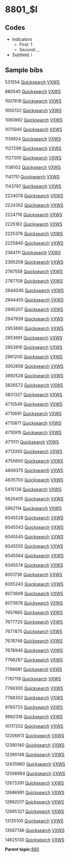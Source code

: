 # 8801\_$l

## Codes

-   Indicators
    -   First: 1
    -   Second: \_
-   Subfield: l

## Sample bibs

531554 [Quicksearch](https://search.library.yale.edu/catalog/531554) [VXWS](http://prodorbis.library.yale.edu:7014/vxws/GetHoldingsService?bibId=531554)

880545 [Quicksearch](https://search.library.yale.edu/catalog/880545) [VXWS](http://prodorbis.library.yale.edu:7014/vxws/GetHoldingsService?bibId=880545)

1007619 [Quicksearch](https://search.library.yale.edu/catalog/1007619) [VXWS](http://prodorbis.library.yale.edu:7014/vxws/GetHoldingsService?bibId=1007619)

1050132 [Quicksearch](https://search.library.yale.edu/catalog/1050132) [VXWS](http://prodorbis.library.yale.edu:7014/vxws/GetHoldingsService?bibId=1050132)

1060992 [Quicksearch](https://search.library.yale.edu/catalog/1060992) [VXWS](http://prodorbis.library.yale.edu:7014/vxws/GetHoldingsService?bibId=1060992)

1075945 [Quicksearch](https://search.library.yale.edu/catalog/1075945) [VXWS](http://prodorbis.library.yale.edu:7014/vxws/GetHoldingsService?bibId=1075945)

1114924 [Quicksearch](https://search.library.yale.edu/catalog/1114924) [VXWS](http://prodorbis.library.yale.edu:7014/vxws/GetHoldingsService?bibId=1114924)

1127299 [Quicksearch](https://search.library.yale.edu/catalog/1127299) [VXWS](http://prodorbis.library.yale.edu:7014/vxws/GetHoldingsService?bibId=1127299)

1127300 [Quicksearch](https://search.library.yale.edu/catalog/1127300) [VXWS](http://prodorbis.library.yale.edu:7014/vxws/GetHoldingsService?bibId=1127300)

1136102 [Quicksearch](https://search.library.yale.edu/catalog/1136102) [VXWS](http://prodorbis.library.yale.edu:7014/vxws/GetHoldingsService?bibId=1136102)

1141751 [Quicksearch](https://search.library.yale.edu/catalog/1141751) [VXWS](http://prodorbis.library.yale.edu:7014/vxws/GetHoldingsService?bibId=1141751)

1143797 [Quicksearch](https://search.library.yale.edu/catalog/1143797) [VXWS](http://prodorbis.library.yale.edu:7014/vxws/GetHoldingsService?bibId=1143797)

2224078 [Quicksearch](https://search.library.yale.edu/catalog/2224078) [VXWS](http://prodorbis.library.yale.edu:7014/vxws/GetHoldingsService?bibId=2224078)

2224352 [Quicksearch](https://search.library.yale.edu/catalog/2224352) [VXWS](http://prodorbis.library.yale.edu:7014/vxws/GetHoldingsService?bibId=2224352)

2224716 [Quicksearch](https://search.library.yale.edu/catalog/2224716) [VXWS](http://prodorbis.library.yale.edu:7014/vxws/GetHoldingsService?bibId=2224716)

2225182 [Quicksearch](https://search.library.yale.edu/catalog/2225182) [VXWS](http://prodorbis.library.yale.edu:7014/vxws/GetHoldingsService?bibId=2225182)

2225376 [Quicksearch](https://search.library.yale.edu/catalog/2225376) [VXWS](http://prodorbis.library.yale.edu:7014/vxws/GetHoldingsService?bibId=2225376)

2225840 [Quicksearch](https://search.library.yale.edu/catalog/2225840) [VXWS](http://prodorbis.library.yale.edu:7014/vxws/GetHoldingsService?bibId=2225840)

2364111 [Quicksearch](https://search.library.yale.edu/catalog/2364111) [VXWS](http://prodorbis.library.yale.edu:7014/vxws/GetHoldingsService?bibId=2364111)

2365208 [Quicksearch](https://search.library.yale.edu/catalog/2365208) [VXWS](http://prodorbis.library.yale.edu:7014/vxws/GetHoldingsService?bibId=2365208)

2787558 [Quicksearch](https://search.library.yale.edu/catalog/2787558) [VXWS](http://prodorbis.library.yale.edu:7014/vxws/GetHoldingsService?bibId=2787558)

2787708 [Quicksearch](https://search.library.yale.edu/catalog/2787708) [VXWS](http://prodorbis.library.yale.edu:7014/vxws/GetHoldingsService?bibId=2787708)

2944045 [Quicksearch](https://search.library.yale.edu/catalog/2944045) [VXWS](http://prodorbis.library.yale.edu:7014/vxws/GetHoldingsService?bibId=2944045)

2944455 [Quicksearch](https://search.library.yale.edu/catalog/2944455) [VXWS](http://prodorbis.library.yale.edu:7014/vxws/GetHoldingsService?bibId=2944455)

2945207 [Quicksearch](https://search.library.yale.edu/catalog/2945207) [VXWS](http://prodorbis.library.yale.edu:7014/vxws/GetHoldingsService?bibId=2945207)

2947939 [Quicksearch](https://search.library.yale.edu/catalog/2947939) [VXWS](http://prodorbis.library.yale.edu:7014/vxws/GetHoldingsService?bibId=2947939)

2953690 [Quicksearch](https://search.library.yale.edu/catalog/2953690) [VXWS](http://prodorbis.library.yale.edu:7014/vxws/GetHoldingsService?bibId=2953690)

2953691 [Quicksearch](https://search.library.yale.edu/catalog/2953691) [VXWS](http://prodorbis.library.yale.edu:7014/vxws/GetHoldingsService?bibId=2953691)

2953916 [Quicksearch](https://search.library.yale.edu/catalog/2953916) [VXWS](http://prodorbis.library.yale.edu:7014/vxws/GetHoldingsService?bibId=2953916)

2961200 [Quicksearch](https://search.library.yale.edu/catalog/2961200) [VXWS](http://prodorbis.library.yale.edu:7014/vxws/GetHoldingsService?bibId=2961200)

3002656 [Quicksearch](https://search.library.yale.edu/catalog/3002656) [VXWS](http://prodorbis.library.yale.edu:7014/vxws/GetHoldingsService?bibId=3002656)

3692528 [Quicksearch](https://search.library.yale.edu/catalog/3692528) [VXWS](http://prodorbis.library.yale.edu:7014/vxws/GetHoldingsService?bibId=3692528)

3826572 [Quicksearch](https://search.library.yale.edu/catalog/3826572) [VXWS](http://prodorbis.library.yale.edu:7014/vxws/GetHoldingsService?bibId=3826572)

3831327 [Quicksearch](https://search.library.yale.edu/catalog/3831327) [VXWS](http://prodorbis.library.yale.edu:7014/vxws/GetHoldingsService?bibId=3831327)

4710549 [Quicksearch](https://search.library.yale.edu/catalog/4710549) [VXWS](http://prodorbis.library.yale.edu:7014/vxws/GetHoldingsService?bibId=4710549)

4710691 [Quicksearch](https://search.library.yale.edu/catalog/4710691) [VXWS](http://prodorbis.library.yale.edu:7014/vxws/GetHoldingsService?bibId=4710691)

4710871 [Quicksearch](https://search.library.yale.edu/catalog/4710871) [VXWS](http://prodorbis.library.yale.edu:7014/vxws/GetHoldingsService?bibId=4710871)

4710915 [Quicksearch](https://search.library.yale.edu/catalog/4710915) [VXWS](http://prodorbis.library.yale.edu:7014/vxws/GetHoldingsService?bibId=4710915)

4711111 [Quicksearch](https://search.library.yale.edu/catalog/4711111) [VXWS](http://prodorbis.library.yale.edu:7014/vxws/GetHoldingsService?bibId=4711111)

4713350 [Quicksearch](https://search.library.yale.edu/catalog/4713350) [VXWS](http://prodorbis.library.yale.edu:7014/vxws/GetHoldingsService?bibId=4713350)

4755600 [Quicksearch](https://search.library.yale.edu/catalog/4755600) [VXWS](http://prodorbis.library.yale.edu:7014/vxws/GetHoldingsService?bibId=4755600)

4809375 [Quicksearch](https://search.library.yale.edu/catalog/4809375) [VXWS](http://prodorbis.library.yale.edu:7014/vxws/GetHoldingsService?bibId=4809375)

4835700 [Quicksearch](https://search.library.yale.edu/catalog/4835700) [VXWS](http://prodorbis.library.yale.edu:7014/vxws/GetHoldingsService?bibId=4835700)

5415138 [Quicksearch](https://search.library.yale.edu/catalog/5415138) [VXWS](http://prodorbis.library.yale.edu:7014/vxws/GetHoldingsService?bibId=5415138)

5626405 [Quicksearch](https://search.library.yale.edu/catalog/5626405) [VXWS](http://prodorbis.library.yale.edu:7014/vxws/GetHoldingsService?bibId=5626405)

5962114 [Quicksearch](https://search.library.yale.edu/catalog/5962114) [VXWS](http://prodorbis.library.yale.edu:7014/vxws/GetHoldingsService?bibId=5962114)

6045528 [Quicksearch](https://search.library.yale.edu/catalog/6045528) [VXWS](http://prodorbis.library.yale.edu:7014/vxws/GetHoldingsService?bibId=6045528)

6045543 [Quicksearch](https://search.library.yale.edu/catalog/6045543) [VXWS](http://prodorbis.library.yale.edu:7014/vxws/GetHoldingsService?bibId=6045543)

6045545 [Quicksearch](https://search.library.yale.edu/catalog/6045545) [VXWS](http://prodorbis.library.yale.edu:7014/vxws/GetHoldingsService?bibId=6045545)

6045555 [Quicksearch](https://search.library.yale.edu/catalog/6045555) [VXWS](http://prodorbis.library.yale.edu:7014/vxws/GetHoldingsService?bibId=6045555)

6045564 [Quicksearch](https://search.library.yale.edu/catalog/6045564) [VXWS](http://prodorbis.library.yale.edu:7014/vxws/GetHoldingsService?bibId=6045564)

6045574 [Quicksearch](https://search.library.yale.edu/catalog/6045574) [VXWS](http://prodorbis.library.yale.edu:7014/vxws/GetHoldingsService?bibId=6045574)

6051736 [Quicksearch](https://search.library.yale.edu/catalog/6051736) [VXWS](http://prodorbis.library.yale.edu:7014/vxws/GetHoldingsService?bibId=6051736)

6055243 [Quicksearch](https://search.library.yale.edu/catalog/6055243) [VXWS](http://prodorbis.library.yale.edu:7014/vxws/GetHoldingsService?bibId=6055243)

6073609 [Quicksearch](https://search.library.yale.edu/catalog/6073609) [VXWS](http://prodorbis.library.yale.edu:7014/vxws/GetHoldingsService?bibId=6073609)

6073878 [Quicksearch](https://search.library.yale.edu/catalog/6073878) [VXWS](http://prodorbis.library.yale.edu:7014/vxws/GetHoldingsService?bibId=6073878)

7657665 [Quicksearch](https://search.library.yale.edu/catalog/7657665) [VXWS](http://prodorbis.library.yale.edu:7014/vxws/GetHoldingsService?bibId=7657665)

7677720 [Quicksearch](https://search.library.yale.edu/catalog/7677720) [VXWS](http://prodorbis.library.yale.edu:7014/vxws/GetHoldingsService?bibId=7677720)

7677875 [Quicksearch](https://search.library.yale.edu/catalog/7677875) [VXWS](http://prodorbis.library.yale.edu:7014/vxws/GetHoldingsService?bibId=7677875)

7678748 [Quicksearch](https://search.library.yale.edu/catalog/7678748) [VXWS](http://prodorbis.library.yale.edu:7014/vxws/GetHoldingsService?bibId=7678748)

7678945 [Quicksearch](https://search.library.yale.edu/catalog/7678945) [VXWS](http://prodorbis.library.yale.edu:7014/vxws/GetHoldingsService?bibId=7678945)

7766287 [Quicksearch](https://search.library.yale.edu/catalog/7766287) [VXWS](http://prodorbis.library.yale.edu:7014/vxws/GetHoldingsService?bibId=7766287)

7766681 [Quicksearch](https://search.library.yale.edu/catalog/7766681) [VXWS](http://prodorbis.library.yale.edu:7014/vxws/GetHoldingsService?bibId=7766681)

7767119 [Quicksearch](https://search.library.yale.edu/catalog/7767119) [VXWS](http://prodorbis.library.yale.edu:7014/vxws/GetHoldingsService?bibId=7767119)

7768300 [Quicksearch](https://search.library.yale.edu/catalog/7768300) [VXWS](http://prodorbis.library.yale.edu:7014/vxws/GetHoldingsService?bibId=7768300)

7768302 [Quicksearch](https://search.library.yale.edu/catalog/7768302) [VXWS](http://prodorbis.library.yale.edu:7014/vxws/GetHoldingsService?bibId=7768302)

9760733 [Quicksearch](https://search.library.yale.edu/catalog/9760733) [VXWS](http://prodorbis.library.yale.edu:7014/vxws/GetHoldingsService?bibId=9760733)

9960316 [Quicksearch](https://search.library.yale.edu/catalog/9960316) [VXWS](http://prodorbis.library.yale.edu:7014/vxws/GetHoldingsService?bibId=9960316)

10117202 [Quicksearch](https://search.library.yale.edu/catalog/10117202) [VXWS](http://prodorbis.library.yale.edu:7014/vxws/GetHoldingsService?bibId=10117202)

12206813 [Quicksearch](https://search.library.yale.edu/catalog/12206813) [VXWS](http://prodorbis.library.yale.edu:7014/vxws/GetHoldingsService?bibId=12206813)

12390140 [Quicksearch](https://search.library.yale.edu/catalog/12390140) [VXWS](http://prodorbis.library.yale.edu:7014/vxws/GetHoldingsService?bibId=12390140)

12390148 [Quicksearch](https://search.library.yale.edu/catalog/12390148) [VXWS](http://prodorbis.library.yale.edu:7014/vxws/GetHoldingsService?bibId=12390148)

12435960 [Quicksearch](https://search.library.yale.edu/catalog/12435960) [VXWS](http://prodorbis.library.yale.edu:7014/vxws/GetHoldingsService?bibId=12435960)

12598994 [Quicksearch](https://search.library.yale.edu/catalog/12598994) [VXWS](http://prodorbis.library.yale.edu:7014/vxws/GetHoldingsService?bibId=12598994)

12673391 [Quicksearch](https://search.library.yale.edu/catalog/12673391) [VXWS](http://prodorbis.library.yale.edu:7014/vxws/GetHoldingsService?bibId=12673391)

12686991 [Quicksearch](https://search.library.yale.edu/catalog/12686991) [VXWS](http://prodorbis.library.yale.edu:7014/vxws/GetHoldingsService?bibId=12686991)

12892017 [Quicksearch](https://search.library.yale.edu/catalog/12892017) [VXWS](http://prodorbis.library.yale.edu:7014/vxws/GetHoldingsService?bibId=12892017)

12895321 [Quicksearch](https://search.library.yale.edu/catalog/12895321) [VXWS](http://prodorbis.library.yale.edu:7014/vxws/GetHoldingsService?bibId=12895321)

13135100 [Quicksearch](https://search.library.yale.edu/catalog/13135100) [VXWS](http://prodorbis.library.yale.edu:7014/vxws/GetHoldingsService?bibId=13135100)

13567746 [Quicksearch](https://search.library.yale.edu/catalog/13567746) [VXWS](http://prodorbis.library.yale.edu:7014/vxws/GetHoldingsService?bibId=13567746)

14625130 [Quicksearch](https://search.library.yale.edu/catalog/14625130) [VXWS](http://prodorbis.library.yale.edu:7014/vxws/GetHoldingsService?bibId=14625130)

**Parent topic:**[880](../../tags/880/880.md)

